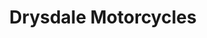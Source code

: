 ---
title: "Drysdale Motorcycles"
url: /perth/drysdale-motorcycles-dunkeld-road/
shop: motorcycle
---